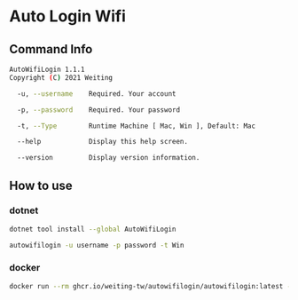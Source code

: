 # Auto Login Wifi

## Command Info

```bash
AutoWifiLogin 1.1.1
Copyright (C) 2021 Weiting

  -u, --username    Required. Your account

  -p, --password    Required. Your password

  -t, --Type        Runtime Machine [ Mac, Win ], Default: Mac

  --help            Display this help screen.

  --version         Display version information.
```

## How to use

### dotnet

```bash
dotnet tool install --global AutoWifiLogin

autowifilogin -u username -p password -t Win
```

### docker

```bash
docker run --rm ghcr.io/weiting-tw/autowifilogin/autowifilogin:latest -u username -p password -t Win
```
